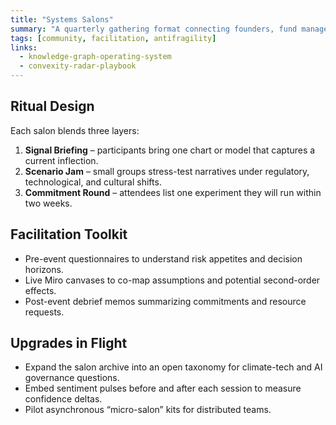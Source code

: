 ```yaml
---
title: "Systems Salons"
summary: "A quarterly gathering format connecting founders, fund managers, and policy shapers to test antifragile strategies."
tags: [community, facilitation, antifragility]
links:
  - knowledge-graph-operating-system
  - convexity-radar-playbook
---
```


## Ritual Design

Each salon blends three layers:

1. **Signal Briefing** – participants bring one chart or model that captures a current inflection.
2. **Scenario Jam** – small groups stress-test narratives under regulatory, technological, and cultural shifts.
3. **Commitment Round** – attendees list one experiment they will run within two weeks.

## Facilitation Toolkit

- Pre-event questionnaires to understand risk appetites and decision horizons.
- Live Miro canvases to co-map assumptions and potential second-order effects.
- Post-event debrief memos summarizing commitments and resource requests.

## Upgrades in Flight

- Expand the salon archive into an open taxonomy for climate-tech and AI governance questions.
- Embed sentiment pulses before and after each session to measure confidence deltas.
- Pilot asynchronous “micro-salon” kits for distributed teams.
